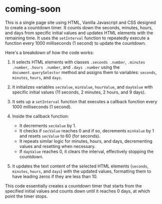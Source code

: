 # coming-soon
This is a single page site using HTML, Vanilla Javascript and CSS designed to create a countdown timer. It counts down the seconds, minutes, hours, and days from specific initial values and updates HTML elements with the remaining time. It uses the `setInterval` function to repeatedly execute a function every 1000 milliseconds (1 second) to update the countdown.

Here's a breakdown of how the code works:

1. It selects HTML elements with classes `.seconds .number`, `.minutes .number`, `.hours .number`, and `.days .number` using the `document.querySelector` method and assigns them to variables: `seconds`, `minutes`, `hours`, and `days`.

2. It initializes variables `secValue`, `minValue`, `hourValue`, and `dayValue` with specific initial values (11 seconds, 2 minutes, 2 hours, and 9 days).

3. It sets up a `setInterval` function that executes a callback function every 1000 milliseconds (1 second).

4. Inside the callback function:
   - It decrements `secValue` by 1.
   - It checks if `secValue` reaches 0 and if so, decrements `minValue` by 1 and resets `secValue` to 60 (for seconds).
   - It repeats similar logic for minutes, hours, and days, decrementing values and resetting when necessary.
   - If `dayValue` reaches 0, it clears the interval, effectively stopping the countdown.

5. It updates the text content of the selected HTML elements (`seconds`, `minutes`, `hours`, and `days`) with the updated values, formatting them to have leading zeros if they are less than 10.

This code essentially creates a countdown timer that starts from the specified initial values and counts down until it reaches 0 days, at which point the timer stops.
